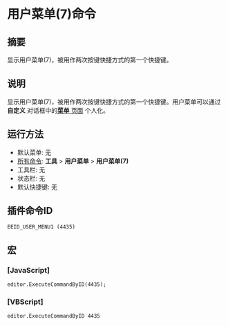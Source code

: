 # 用户菜单(7)命令

## 摘要

显示用户菜单(7)，被用作两次按键快捷方式的第一个快捷键。

## 说明

显示用户菜单(7)，被用作两次按键快捷方式的第一个快捷键。用户菜单可以通过 **自定义** 对话框中的[**菜单** 页面](../../dlg/customize/menus/index) 个人化。

## 运行方法

- 默认菜单: 无
- [所有命令](all_commands): **工具** >
**用户菜单** \> **用户菜单(7)**
- 工具栏: 无
- 状态栏: 无
- 默认快捷键: 无

## 插件命令ID

```
EEID_USER_MENU1 (4435)```

## 宏

### \[JavaScript\]

```
editor.ExecuteCommandByID(4435);
```

### \[VBScript\]

```
editor.ExecuteCommandByID 4435
```
